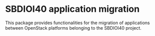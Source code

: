 # SBDIOI40 application migration

This package provides functionalities for the migration of applications between
OpenStack platforms belonging to the SBDIOI40 project.
